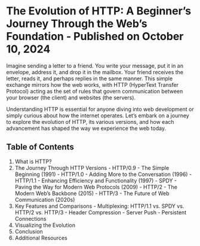 # The Evolution of HTTP: A Beginner’s Journey Through the Web’s Foundation - Published on October 10, 2024

Imagine sending a letter to a friend. You write your message, put it in an envelope, address it, and drop it in the mailbox. Your friend receives the letter, reads it, and perhaps replies in the same manner. This simple exchange mirrors how the web works, with HTTP (HyperText Transfer Protocol) acting as the set of rules that govern communication between your browser (the client) and websites (the servers).

Understanding HTTP is essential for anyone diving into web development or simply curious about how the internet operates. Let’s embark on a journey to explore the evolution of HTTP, its various versions, and how each advancement has shaped the way we experience the web today.

## Table of Contents
  1. What is HTTP?
  2. The Journey Through HTTP Versions
    - HTTP/0.9 - The Simple Beginning (1991)
    - HTTP/1.0 - Adding More to the Conversation (1996)
    - HTTP/1.1 - Enhancing Efficiency and Functionality (1997)
    - SPDY - Paving the Way for Modern Web Protocols (2009)
    - HTTP/2 - The Modern Web’s Backbone (2015)
    - HTTP/3 - The Future of Web Communication (2020s)
  3. Key Features and Comparisons
    - Multiplexing: HTTP/1.1 vs. SPDY vs. HTTP/2 vs. HTTP/3
    - Header Compression
    - Server Push
    - Persistent Connections
  4. Visualizing the Evolution
  5. Conclusion
  6. Additional Resources

